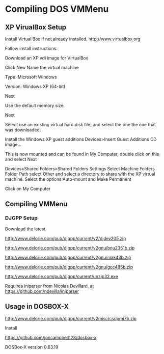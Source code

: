 # Compiling DOS VMMenu

## XP VirualBox Setup

Install Virtual Box if not already installed.
http://www.virtualbox.org


Follow install instructions.

Download an XP vdi image for VirtualBox

Click New
Name the virtual machine

Type: Microsoft Windows

Version: Windows XP (64-bit)

Next

Use the default memory size.

Next

Select use an existing virtual hard disk file, and select the one the one that was downloaded.


Install the Windows XP guest additions
Devices>Insert Guest Additions CD image...

This is now mounted and can be found in My Computer, double click on this and select Next

Devices>Shared Folders>Shared Folders Settings
Select Machine Folders
Folder Path select Other and select a directory to share with
the XP virtual machine.
Select the options Auto-mount and Make Permanent

Click on My Computer


## Compiling VMMenu

### DJGPP Setup

Download the latest

http://www.delorie.com/pub/djgpp/current/v2/djdev205.zip

http://www.delorie.com/pub/djgpp/current/v2gnu/bnu2351b.zip

http://www.delorie.com/pub/djgpp/current/v2gnu/mak43b.zip

http://www.delorie.com/pub/djgpp/current/v2gnu/gcc485b.zip

http://www.delorie.com/pub/djgpp/current/unzip32.exe

Requires iniparser from Nicolas Devillard, at https://github.com/ndevilla/iniparser


## Usage in DOSBOX-X


http://www.delorie.com/pub/djgpp/current/v2misc/csdpmi7b.zip

Install

https://github.com/joncampbell123/dosbox-x

DOSBox-X version 0.83.19
